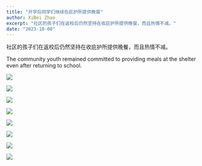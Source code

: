 ```yaml
---
title: "开学后同学们继续在庇护所提供晚餐"
author: XiBei Zhao
excerpt: "社区的孩子们在返校后仍然坚持在收庇护所提供晚餐，而且热情不减。"
date: "2023-10-08"
---
```


社区的孩子们在返校后仍然坚持在收庇护所提供晚餐，而且热情不减。

The community youth remained committed to providing meals at the shelter even after returning to school.

![](https://res.cloudinary.com/dhngj18do/image/upload/f_auto,q_auto/v1/images/387056793_310598918271864_7688965187312323349_n)

![](https://res.cloudinary.com/dhngj18do/image/upload/f_auto,q_auto/v1/images/386344742_310599144938508_4403047801272332631_n)

![](https://res.cloudinary.com/dhngj18do/image/upload/f_auto,q_auto/v1/images/382747903_310598688271887_1890087290540805179_n)

![](https://res.cloudinary.com/dhngj18do/image/upload/f_auto,q_auto/v1/images/385865554_310598671605222_6095186713677589259_n)

![](https://res.cloudinary.com/dhngj18do/image/upload/f_auto,q_auto/v1/images/387083901_310598691605220_9168926760534114820_n)

![](https://res.cloudinary.com/dhngj18do/image/upload/f_auto,q_auto/v1/images/387072046_310598871605202_3453793387133572391_n)

![](https://res.cloudinary.com/dhngj18do/image/upload/f_auto,q_auto/v1/images/387021228_310599121605177_8456178784263629960_n)

![](https://res.cloudinary.com/dhngj18do/image/upload/f_auto,q_auto/v1/images/387060062_310598928271863_7159316496683416618_n)
